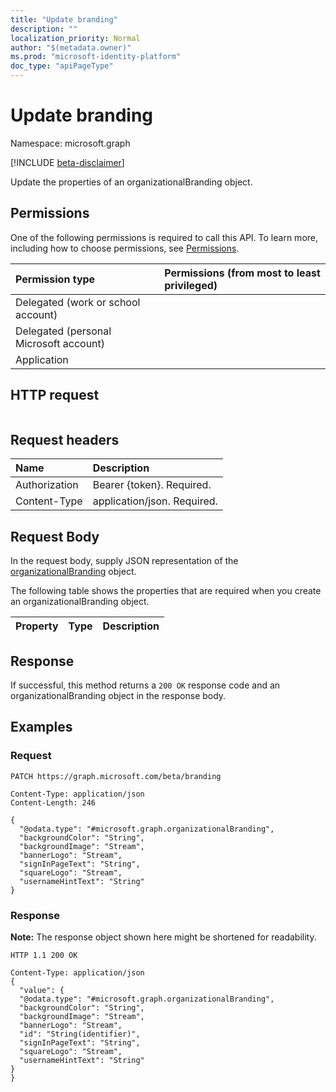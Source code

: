 ```yaml
---
title: "Update branding"
description: ""
localization_priority: Normal
author: "$(metadata.owner)"
ms.prod: "microsoft-identity-platform"
doc_type: "apiPageType"
---
```


# Update branding

Namespace: microsoft.graph

[!INCLUDE [beta-disclaimer](../../includes/beta-disclaimer.md)]

Update the properties of an organizationalBranding object.

## Permissions

One of the following permissions is required to call this API. To learn more, including how to choose permissions, see [Permissions](/graph/permissions-reference).

| Permission type                        | Permissions (from most to least privileged) |
| :------------------------------------- | :------------------------------------------ |
| Delegated (work or school account)     |                                             |
| Delegated (personal Microsoft account) |                                             |
| Application                            |                                             |

## HTTP request

<!-- {
  "blockType": "ignored"
}
-->

```http

```

## Request headers

| Name          | Description                 |
| :------------ | :-------------------------- |
| Authorization | Bearer {token}. Required.   |
| Content-Type  | application/json. Required. |

## Request Body

In the request body, supply JSON representation of the [organizationalBranding](../resources/-organizationalbranding.md) object.

<!-- Actions and Functions -->

<!-- CRUD Methods -->

The following table shows the properties that are required when you create an organizationalBranding object.

| Property | Type | Description |
| :------- | :--- | :---------- |

## Response

If successful, this method returns a `200 OK` response code and an organizationalBranding object in the response body.

## Examples

### Request

<!-- {
  "blockType": "request",
  "name": "update_branding"
}
-->

```http
PATCH https://graph.microsoft.com/beta/branding

Content-Type: application/json
Content-Length: 246

{
  "@odata.type": "#microsoft.graph.organizationalBranding",
  "backgroundColor": "String",
  "backgroundImage": "Stream",
  "bannerLogo": "Stream",
  "signInPageText": "String",
  "squareLogo": "Stream",
  "usernameHintText": "String"
}

```

### Response

**Note:** The response object shown here might be shortened for readability.

<!-- {
  "blockType": "response",
  "truncated": true,
  "@odata.type": "Microsoft.DirectoryServices.organizationalBranding"
}
-->

```http
HTTP 1.1 200 OK

Content-Type: application/json
{
  "value": {
  "@odata.type": "#microsoft.graph.organizationalBranding",
  "backgroundColor": "String",
  "backgroundImage": "Stream",
  "bannerLogo": "Stream",
  "id": "String(identifier)",
  "signInPageText": "String",
  "squareLogo": "Stream",
  "usernameHintText": "String"
}
}

```
